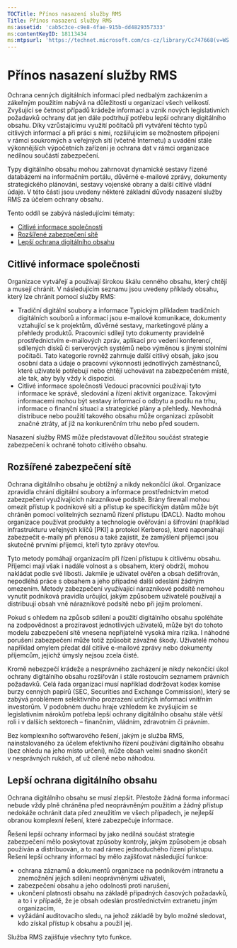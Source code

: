 ```yaml
---
TOCTitle: Přínos nasazení služby RMS
Title: Přínos nasazení služby RMS
ms:assetid: 'cab5c3ce-c9e8-4fae-915b-dd4829357333'
ms:contentKeyID: 18113434
ms:mtpsurl: 'https://technet.microsoft.com/cs-cz/library/Cc747668(v=WS.10)'
---
```


Přínos nasazení služby RMS
==========================

Ochrana cenných digitálních informací před nedbalým zacházením a zákeřným použitím nabývá na důležitosti u organizací všech velikostí. Zvyšující se četnost případů krádeže informací a vznik nových legislativních požadavků ochrany dat jen dále podtrhují potřebu lepší ochrany digitálního obsahu. Díky vzrůstajícímu využití počítačů při vytváření těchto typů citlivých informací a při práci s nimi, rozšiřujícím se možnostem připojení v rámci soukromých a veřejných sítí (včetně Internetu) a uvádění stále výkonnějších výpočetních zařízení je ochrana dat v rámci organizace nedílnou součástí zabezpečení.

Typy digitálního obsahu mohou zahrnovat dynamické sestavy řízené databázemi na informačním portálu, důvěrné e-mailové zprávy, dokumenty strategického plánování, sestavy vojenské obrany a další citlivé vládní údaje. V této části jsou uvedeny některé základní důvody nasazení služby RMS za účelem ochrany obsahu.

Tento oddíl se zabývá následujícími tématy:

-   [Citlivé informace společnosti](#bkmk_2)
-   [Rozšířené zabezpečení sítě](#bkmk_3)
-   [Lepší ochrana digitálního obsahu](#bkmk_4)

<span id="BKMK_2"></span>
Citlivé informace společnosti
-----------------------------

Organizace vytvářejí a používají širokou škálu cenného obsahu, který chtějí a musejí chránit. V následujícím seznamu jsou uvedeny příklady obsahu, který lze chránit pomocí služby RMS:

-   Tradiční digitální soubory a informace Typickým příkladem tradičních digitálních souborů a informací jsou e-mailové komunikace, dokumenty vztahující se k projektům, důvěrné sestavy, marketingové plány a přehledy produktů. Pracovníci sdílejí tyto dokumenty pravidelně prostřednictvím e-mailových zpráv, aplikací pro vedení konferencí, sdílených disků či serverových systémů nebo výměnou s jinými stolními počítači. Tato kategorie rovněž zahrnuje další citlivý obsah, jako jsou osobní data a údaje o pracovní výkonnosti jednotlivých zaměstnanců, které uživatelé potřebují nebo chtějí uchovávat na zabezpečeném místě, ale tak, aby byly vždy k dispozici.
-   Citlivé informace společnosti Vedoucí pracovníci používají tyto informace ke správě, sledování a řízení aktivit organizace. Takovými informacemi mohou být sestavy informací o odbytu a podílu na trhu, informace o finanční situaci a strategické plány a přehledy. Nevhodná distribuce nebo použití takového obsahu může organizaci způsobit značné ztráty, ať již na konkurenčním trhu nebo před soudem.

Nasazení služby RMS může představovat důležitou součást strategie zabezpečení k ochraně tohoto citlivého obsahu.

<span id="BKMK_3"></span>
Rozšířené zabezpečení sítě
--------------------------

Ochrana digitálního obsahu je obtížný a nikdy nekončící úkol. Organizace zpravidla chrání digitální soubory a informace prostřednictvím metod zabezpečení využívajících nárazníkové podsítě. Brány firewall mohou omezit přístup k podnikové síti a přístup ke specifickým datům může být chráněn pomocí volitelných seznamů řízení přístupu (DACL). Nadto mohou organizace používat produkty a technologie ověřování a šifrování (například infrastrukturu veřejných klíčů \[PKI\] a protokol Kerberos), které napomáhají zabezpečit e-maily při přenosu a také zajistit, že zamýšlení příjemci jsou skutečně prvními příjemci, kteří tyto zprávy otevřou.

Tyto metody pomáhají organizacím při řízení přístupu k citlivému obsahu. Příjemci mají však i nadále volnost a s obsahem, který obdrží, mohou nakládat podle své libosti. Jakmile je uživatel ověřen a obsah dešifrován, nepodléhá práce s obsahem a jeho případné další odeslání žádným omezením. Metody zabezpečení využívající nárazníkové podsítě nemohou vynutit podniková pravidla určující, jakým způsobem uživatelé používají a distribuují obsah vně nárazníkové podsítě nebo při jejím prolomení.

Pokud s ohledem na způsob sdílení a použití digitálního obsahu spoléháte na zodpovědnost a prozíravost jednotlivých uživatelů, může být do tohoto modelu zabezpečení sítě vnesena nepřijatelně vysoká míra rizika. I náhodné porušení zabezpečení může totiž způsobit závažné škody. Uživatelé mohou například omylem předat dál citlivé e-mailové zprávy nebo dokumenty příjemcům, jejichž úmysly nejsou zcela čisté.

Kromě nebezpečí krádeže a nesprávného zacházení je nikdy nekončící úkol ochrany digitálního obsahu rozšiřován i stále rostoucím seznamem právních požadavků. Celá řada organizací musí například dodržovat kodex komise burzy cenných papírů (SEC, Securities and Exchange Commission), který se zabývá problémem selektivního prozrazení určitých informací vnitřním investorům. V podobném duchu hraje vzhledem ke zvyšujícím se legislativním nárokům potřeba lepší ochrany digitálního obsahu stále větší roli i v dalších sektorech – finančním, vládním, zdravotním či právním.

Bez komplexního softwarového řešení, jakým je služba RMS, nainstalovaného za účelem efektivního řízení používání digitálního obsahu (bez ohledu na jeho místo určení), může obsah velmi snadno skončit v nesprávných rukách, ať už cíleně nebo náhodou.

<span id="BKMK_4"></span>
Lepší ochrana digitálního obsahu
--------------------------------

Ochrana digitálního obsahu se musí zlepšit. Přestože žádná forma informací nebude vždy plně chráněna před neoprávněným použitím a žádný přístup nedokáže ochránit data před zneužitím ve všech případech, je nejlepší obranou komplexní řešení, které zabezpečuje informace.

Řešení lepší ochrany informací by jako nedílná součást strategie zabezpečení mělo poskytovat způsoby kontroly, jakým způsobem je obsah používán a distribuován, a to nad rámec jednoduchého řízení přístupu. Řešení lepší ochrany informací by mělo zajišťovat následující funkce:

-   ochrana záznamů a dokumentů organizace na podnikovém intranetu a znemožnění jejich sdílení neoprávněnými uživateli,
-   zabezpečení obsahu a jeho odolnosti proti narušení,
-   ukončení platnosti obsahu na základě případných časových požadavků, a to i v případě, že je obsah odeslán prostřednictvím extranetu jiným organizacím,
-   vyžádání auditovacího sledu, na jehož základě by bylo možné sledovat, kdo získal přístup k obsahu a použil jej.

Služba RMS zajišťuje všechny tyto funkce.
